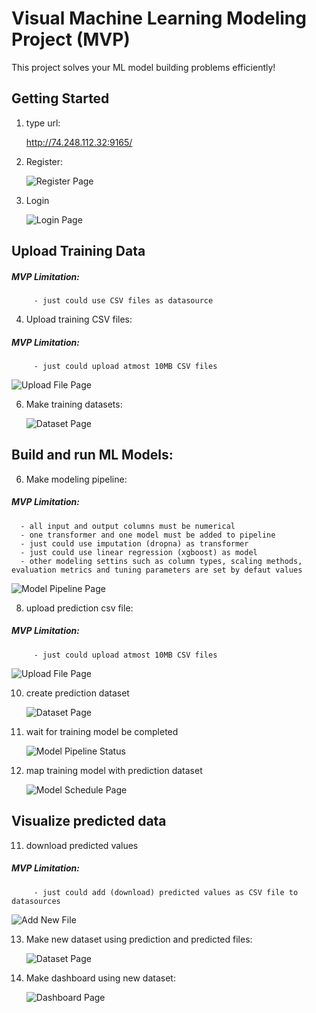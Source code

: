 # Visual Machine Learning Modeling Project (MVP)

This project solves your ML model building problems efficiently!

## Getting Started
1. type url:

   http://74.248.112.32:9165/   

2. Register:

   ![Register Page](/images/register.gif "user register")

3. Login

    ![Login Page](/images/login.gif "user login")

## Upload Training Data
##### MVP Limitation:
         - just could use CSV files as datasource
4. Upload training  CSV files:
##### MVP Limitation:
         - just could upload atmost 10MB CSV files

   ![Upload File Page](/images/train-file-slim.gif "upload train csv file")

6. Make training datasets:

    ![Dataset Page](/images/train-dataset.gif "create train dataset")

## Build and run ML Models:

6. Make modeling pipeline:
##### MVP Limitation:
      - all input and output columns must be numerical
      - one transformer and one model must be added to pipeline
      - just could use imputation (dropna) as transformer
      - just could use linear regression (xgboost) as model
      - other modeling settins such as column types, scaling methods, evaluation metrics and tuning parameters are set by defaut values
        
   ![Model Pipeline Page](/images/model-build-slim.gif "train linear regression model")

8. upload prediction csv file:
##### MVP Limitation:
         - just could upload atmost 10MB CSV files
   
   ![Upload File Page](/images/predict-file-slim.gif "upload prediction csv file")

10. create prediction dataset

     ![Dataset Page](/images/predict-dataset.gif "create prediction dataset")

11. wait for training model be completed

     ![Model Pipeline Status](/images/model-status.gif "model training status on server")

12. map training model with prediction dataset        

    ![Model Schedule Page](/images/model-scheduling-slim.gif "schedule prediction")

 
## Visualize predicted data 

11. download predicted values
##### MVP Limitation:
         - just could add (download) predicted values as CSV file to datasources
    
   ![Add New File](/images/predicted-download.gif "download predicted values as e new data source")

13. Make new dataset using prediction and predicted files:

     ![Dataset Page](/images/predicted-dataset.gif "create dataset of prediction and predicted values")

15. Make dashboard using new dataset:

    ![Dashboard Page](/images/dashboard.gif "create dashboard of predicted values")
    

   


























